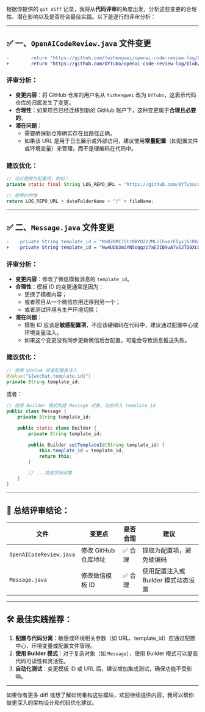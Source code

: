 根据你提供的 `git diff` 记录，我将从**代码评审**的角度出发，分析这些变更的合理性、潜在影响以及是否符合最佳实践。以下是逐行的评审分析：

---

## ✅ 一、`OpenAICodeReview.java` 文件变更

```diff
-        return "https://github.com/fuzhengwei/openai-code-review-log/blob/master/" + dateFolderName + "/" + fileName;
+        return "https://github.com/OYTubo/openai-code-review-log/blob/master/" + dateFolderName + "/" + fileName;
```

### 评审分析：

- **变更内容**：将 GitHub 仓库的用户名从 `fuzhengwei` 改为 `OYTubo`，这表示代码仓库的归属发生了变更。
- **合理性**：如果项目已经迁移到新的 GitHub 账户下，这种变更属于**合理且必要的**。
- **潜在问题**：
  - 需要确保新仓库确实存在且路径正确。
  - 如果该 URL 是用于日志展示或外部访问，建议使用**常量配置**（如配置文件或环境变量）来管理，而不是硬编码在代码中。

### 建议优化：

```java
// 可以提取为配置项，例如：
private static final String LOG_REPO_URL = "https://github.com/OYTubo/openai-code-review-log/blob/master/";

// 使用时拼接
return LOG_REPO_URL + dateFolderName + "/" + fileName;
```

---

## ✅ 二、`Message.java` 文件变更

```diff
-    private String template_id = "Mn0Z6MC75trBWYO2z2MLnlhxezEIyxj6cRGquDadtjI";
+    private String template_id = "Nw4UDb3miYN5oqqzi7aE2IB9uATvE2TD0XCOT3qqBHQ";
```

### 评审分析：

- **变更内容**：修改了微信模板消息的 `template_id`。
- **合理性**：模板 ID 的变更通常是因为：
  - 更换了模板内容；
  - 或者项目从一个微信应用迁移到另一个；
  - 或者测试环境与生产环境切换；
- **潜在问题**：
  - 模板 ID 应该是**敏感配置项**，不应该硬编码在代码中，建议通过配置中心或环境变量注入。
  - 如果这个变更没有同步更新微信后台配置，可能会导致消息推送失败。

### 建议优化：

```java
// 使用 @Value 或者配置类注入
@Value("${wechat.template.id}")
private String template_id;
```

或者：

```java
// 使用 Builder 模式构建 Message 对象，动态传入 template_id
public class Message {
    private String template_id;

    public static class Builder {
        private String template_id;

        public Builder setTemplateId(String template_id) {
            this.template_id = template_id;
            return this;
        }

        // ...其他字段设置
    }
}
```

---

## 🧾 总结评审结论：

| 文件 | 变更点 | 是否合理 | 建议 |
|------|--------|----------|------|
| `OpenAICodeReview.java` | 修改 GitHub 仓库地址 | ✅ 合理 | 提取为配置项，避免硬编码 |
| `Message.java` | 修改微信模板 ID | ✅ 合理 | 使用配置注入或 Builder 模式动态设置 |

---

## 🛠️ 最佳实践推荐：

1. **配置与代码分离**：敏感或环境相关参数（如 URL、template_id）应通过配置中心、环境变量或配置文件管理。
2. **使用 Builder 模式**：对于复杂对象（如 `Message`），使用 Builder 模式可以提高代码可读性和灵活性。
3. **自动化测试**：变更模板 ID 或 URL 后，建议增加集成测试，确保功能不受影响。

---

如果你有更多 diff 或想了解如何重构这些模块，欢迎继续提供内容，我可以帮你做更深入的架构设计和代码优化建议。